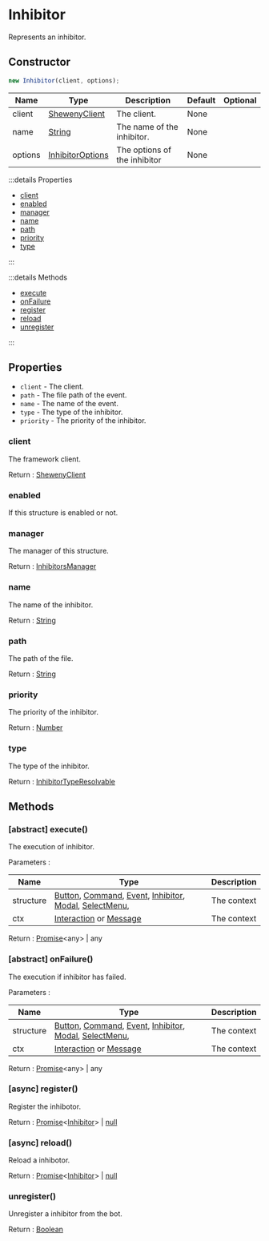 # Inhibitor

Represents an inhibitor.

## Constructor

```js
new Inhibitor(client, options);
```

| Name    | Type                                                                                        | Description                  | Default | Optional |
| ------- | ------------------------------------------------------------------------------------------- | ---------------------------- | ------- | -------- |
| client  | [ShewenyClient](../classes/ShewenyClient.md)                                                | The client.                  | None    |          |
| name    | [String](https://developer.mozilla.org/docs/Web/JavaScript/Reference/Global_Objects/String) | The name of the inhibitor.   | None    |          |
| options | [InhibitorOptions](../typedef/InhibitorOptions.md)                                          | The options of the inhibitor | None    |          |

:::details Properties

- [client](#client)
- [enabled](#enabled)
- [manager](#manager)
- [name](#name)
- [path](#path)
- [priority](#priority)
- [type](#type)

:::

:::details Methods

- [execute](#abstract-execute)
- [onFailure](#abstract-onfailure)
- [register](#async-register)
- [reload](#async-reload)
- [unregister](#unregister)

:::

## Properties

- `client` - The client.
- `path` - The file path of the event.
- `name` - The name of the event.
- `type` - The type of the inhibitor.
- `priority` - The priority of the inhibitor.

### client

The framework client.

Return : [ShewenyClient](../client/ShewenyClient.md)

### enabled

If this structure is enabled or not.

### manager

The manager of this structure.

Return : [InhibitorsManager](../managers/InhibitorsManager.md)

### name

The name of the inhibitor.

Return : [String](https://developer.mozilla.org/en-US/docs/Web/JavaScript/Reference/Global_Objects/String)

### path

The path of the file.

Return : [String](https://developer.mozilla.org/en-US/docs/Web/JavaScript/Reference/Global_Objects/String)

### priority

The priority of the inhibitor.

Return : [Number](https://developer.mozilla.org/en-US/docs/Web/JavaScript/Reference/Global_Objects/Number)

### type

The type of the inhibitor.

Return : [InhibitorTypeResolvable](../typedef/InhibitorOptions.md#inhibitortyperesolvable)

## Methods

### [abstract] execute()

The execution of inhibitor.

Parameters :

| Name      | Type                                                                                                                                                                                                                          | Description |
| --------- | ----------------------------------------------------------------------------------------------------------------------------------------------------------------------------------------------------------------------------- | ----------- |
| structure | [Button](../structures/Button.md), [Command](../structures/Command.md), [Event](../structures/Event.md), [Inhibitor](../structures/Inhibitor.md), [Modal](../structures/Modal.md), [SelectMenu](../structures/SelectMenu.md), | The context |
| ctx       | [Interaction](https://discord.js.org/#/docs/main/stable/class/Interaction) or [Message](https://discord.js.org/#/docs/main/stable/class/Message)                                                                              | The context |

Return : [Promise](https://developer.mozilla.org/docs/Web/JavaScript/Reference/Global_Objects/Promise)\<any> | any

### [abstract] onFailure()

The execution if inhibitor has failed.

Parameters :

| Name      | Type                                                                                                                                                                                                                          | Description |
| --------- | ----------------------------------------------------------------------------------------------------------------------------------------------------------------------------------------------------------------------------- | ----------- |
| structure | [Button](../structures/Button.md), [Command](../structures/Command.md), [Event](../structures/Event.md), [Inhibitor](../structures/Inhibitor.md), [Modal](../structures/Modal.md), [SelectMenu](../structures/SelectMenu.md), | The context |
| ctx       | [Interaction](https://discord.js.org/#/docs/main/stable/class/Interaction) or [Message](https://discord.js.org/#/docs/main/stable/class/Message)                                                                              | The context |

Return : [Promise](https://developer.mozilla.org/docs/Web/JavaScript/Reference/Global_Objects/Promise)\<any> | any

### [async] register()

Register the inhibotor.

Return : [Promise](https://developer.mozilla.org/docs/Web/JavaScript/Reference/Global_Objects/Promise)\<[Inhibitor](./Inhibitor.md)> | [null](https://developer.mozilla.org/docs/Web/JavaScript/Reference/Global_Objects/Null)

### [async] reload()

Reload a inhibotor.

Return : [Promise](https://developer.mozilla.org/docs/Web/JavaScript/Reference/Global_Objects/Promise)\<[Inhibitor](./Inhibitor.md)> | [null](https://developer.mozilla.org/docs/Web/JavaScript/Reference/Global_Objects/Null)

### unregister()

Unregister a inhibitor from the bot.

Return : [Boolean](https://developer.mozilla.org/docs/Web/JavaScript/Reference/Global_Objects/Boolean)
